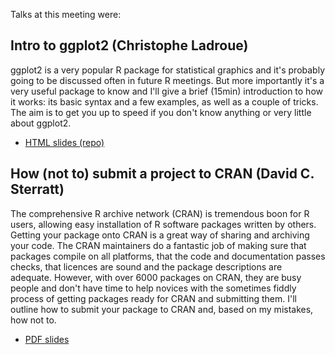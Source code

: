 Talks at this meeting were:


## Intro to ggplot2 (Christophe Ladroue)
ggplot2 is a very popular R package for statistical graphics and it's probably going to be discussed often in future R meetings. But more importantly it's a very useful package to know and I'll give a brief (15min) introduction to how it works: its basic syntax and a few examples, as well as a couple of tricks. The aim is to get you up to speed if you don't know anything or very little about ggplot2.

* [HTML slides (repo)](https://github.com/chrislad/edinbr)

## How (not to) submit a project to CRAN (David C. Sterratt)

The comprehensive R archive network (CRAN) is tremendous boon for R users, allowing easy installation of R software packages written by others. Getting your package onto CRAN is a great way of sharing and archiving your code. The CRAN maintainers do a fantastic job of making sure that packages compile on all platforms, that the code and documentation passes checks, that licences are sound and the package descriptions are adequate. However, with over 6000 packages on CRAN, they are busy people and don't have time to help novices with the sometimes fiddly process of getting packages ready for CRAN and submitting them. I'll outline how to submit your package to CRAN and, based on my mistakes, how not to.


* [PDF slides](Sterratt_HowNotToSubmitAProjectToCRAN.pdf)
